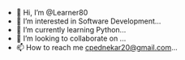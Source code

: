 - 👋 Hi, I’m @Learner80
- 👀 I’m interested in Software Development...
- 🌱 I’m currently learning Python...
- 💞️ I’m looking to collaborate on ...
- 📫 How to reach me cpednekar20@gmail.com...

<!---
Learner80/Learner80 is a ✨ special ✨ repository because its `README.md` (this file) appears on your GitHub profile.
You can click the Preview link to take a look at your changes.
--->
